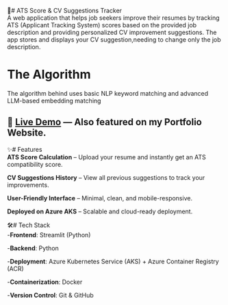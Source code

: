 📄# ATS Score & CV Suggestions Tracker  
A web application that helps job seekers improve their resumes by tracking ATS (Applicant Tracking System) scores based on the provided job description and providing personalized CV improvement suggestions.
The app stores and displays your CV suggestion,needing to change only the job description.

# The Algorithm  

The algorithm behind uses basic NLP keyword matching and advanced LLM-based embedding matching

🚀 [Live Demo](https://example.com) — Also featured on my Portfolio Website.  
---  
✨# Features  
**ATS Score Calculation** – Upload your resume and instantly get an ATS compatibility score.

**CV Suggestions History** – View all previous suggestions to track your improvements.

**User-Friendly Interface** – Minimal, clean, and mobile-responsive.

**Deployed on Azure AKS** – Scalable and cloud-ready deployment.

🛠️# Tech Stack  
-**Frontend**: Streamlit (Python)

-**Backend**: Python

-**Deployment**: Azure Kubernetes Service (AKS) + Azure Container Registry (ACR)

-**Containerization**: Docker

-**Version Control**: Git & GitHub

